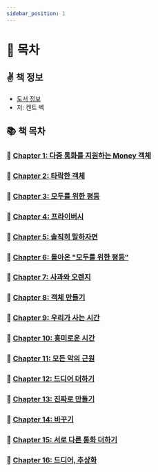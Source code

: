 ```yaml
---
sidebar_position: 1
---
```


# 🚀 목차

## ✌️ 책 정보
- [도서 정보](http://www.yes24.com/Product/Goods/12246033)
- 저: 켄트 벡

## 📚 책 목차

### 🐣 [Chapter 1: 다중 통화를 지원하는 Money 객체](/docs/test/test-driven-development/chapter-1)

### 🐣 [Chapter 2: 타락한 객체](/docs/test/test-driven-development/chapter-2)

### 🐣 [Chapter 3: 모두를 위한 평등](/docs/test/test-driven-development/chapter-3)

### 🐣 [Chapter 4: 프라이버시](/docs/test/test-driven-development/chapter-4)

### 🐣 [Chapter 5: 솔직히 말하자면](/docs/test/test-driven-development/chapter-5)

### 🐣 [Chapter 6: 돌아온 "모두를 위한 평등"](/docs/test/test-driven-development/chapter-6)

### 🐣 [Chapter 7: 사과와 오렌지](/docs/test/test-driven-development/chapter-7)

### 🐣 [Chapter 8: 객체 만들기](/docs/test/test-driven-development/chapter-8)

### 🐣 [Chapter 9: 우리가 사는 시간](/docs/test/test-driven-development/chapter-9)

### 🐣 [Chapter 10: 흥미로운 시간](/docs/test/test-driven-development/chapter-10)

### 🐣 [Chapter 11: 모든 악의 근원](/docs/test/test-driven-development/chapter-11)

### 🐣 [Chapter 12: 드디어 더하기](/docs/test/test-driven-development/chapter-12)

### 🐣 [Chapter 13: 진짜로 만들기](/docs/test/test-driven-development/chapter-13)

### 🐣 [Chapter 14: 바꾸기](/docs/test/test-driven-development/chapter-14)

### 🐣 [Chapter 15: 서로 다른 통화 더하기](/docs/test/test-driven-development/chapter-15)

### 🐣 [Chapter 16: 드디어, 추상화](/docs/test/test-driven-development/chapter-16)
